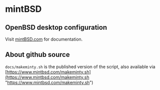 # mintBSD
## OpenBSD desktop configuration
Visit [mintBSD.com](https://mintBSD.com "mintBSD") for documentation.
## About github source

`docs/makeminty.sh` is the published version of the script, also available via [https://www.mintbsd.com/makeminty.sh](https://www.mintbsd.com/makeminty.sh "https://www.mintbsd.com/makeminty.sh")

